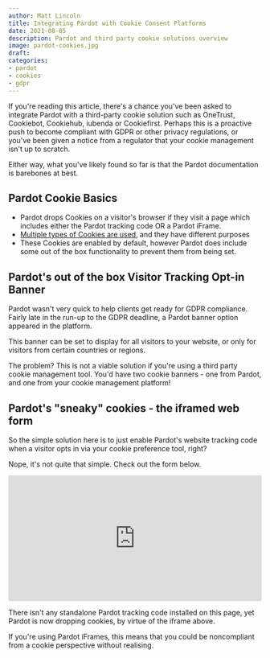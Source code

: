 ```yaml
---
author: Matt Lincoln
title: Integrating Pardot with Cookie Consent Platforms
date: 2021-08-05
description: Pardot and third party cookie solutions overview
image: pardot-cookies.jpg
draft:
categories:
- pardot
- cookies
- gdpr
---
```


If you're reading this article, there's a chance you've been asked to integrate Pardot with a third-party cookie solution such as OneTrust, Cookiebot, Cookiehub, iubenda or Cookiefirst. Perhaps this is a proactive push to become compliant with GDPR or other privacy regulations, or you've been given a notice from a regulator that your cookie management isn't up to scratch. 

Either way, what you've likely found so far is that the Pardot documentation is barebones at best.

## Pardot Cookie Basics

- Pardot drops Cookies on a visitor's browser if they visit a page which includes either the Pardot tracking code OR a Pardot iFrame.
- [Multiple types of Cookies are used](https://help.salesforce.com/articleView?id=pardot_basics_cookies.htm&type=5), and they have different purposes
- These Cookies are enabled by default, however Pardot does include some out of the box functionality to prevent them from being set.

## Pardot's out of the box Visitor Tracking Opt-in Banner

Pardot wasn't very quick to help clients get ready for GDPR compliance. Fairly late in the run-up to the GDPR deadline, a Pardot banner option appeared in the platform. 

This banner can be set to display for all visitors to your website, or only for visitors from certain countries or regions.

The problem? This is not a viable solution if you're using a third party cookie management tool. You'd have two cookie banners - one from Pardot, and one from your cookie management platform!

## Pardot's "sneaky" cookies - the iframed web form

So the simple solution here is to just enable Pardot's website tracking code when a visitor opts in via your cookie preference tool, right?

Nope, it's not quite that simple. Check out the form below.

<iframe src="https://go.pardot.com/l/757603/2019-05-17/61j" width="100%" height="250" type="text/html" frameborder="0" allowTransparency="true" style="border: 0"></iframe>

There isn't any standalone Pardot tracking code installed on this page, yet Pardot is now dropping cookies, by virtue of the iframe above.

If you're using Pardot iFrames, this means that you could be noncompliant from a cookie perspective without realising.
